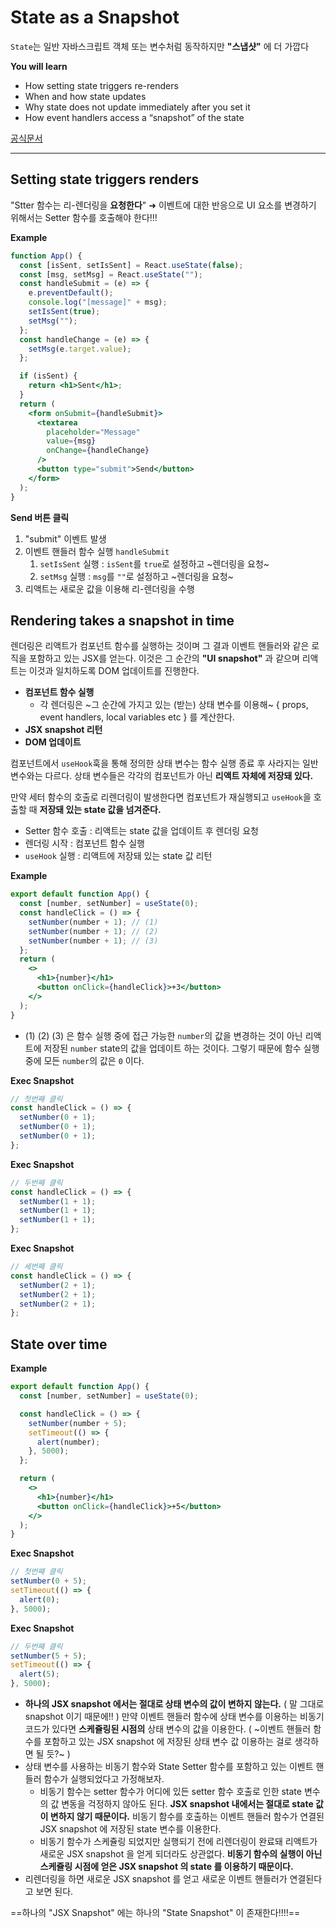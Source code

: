 # State as a Snapshot

`State`는 일반 자바스크립트 객체 또는 변수처럼 동작하지만 **"스냅샷"** 에 더 가깝다

**You will learn**

- How setting state triggers re-renders
- When and how state updates
- Why state does not update immediately after you set it
- How event handlers access a “snapshot” of the state

[공식문서](https://react.dev/learn/state-as-a-snapshot)

---

## Setting state triggers renders

"Stter 함수는 리-렌더링을 **요청한다**"
➜ 이벤트에 대한 반응으로 UI 요소를 변경하기 위해서는 Setter 함수를 호출해야 한다!!!

**Example**

```jsx
function App() {
  const [isSent, setIsSent] = React.useState(false);
  const [msg, setMsg] = React.useState("");
  const handleSubmit = (e) => {
    e.preventDefault();
    console.log("[message]" + msg);
    setIsSent(true);
    setMsg("");
  };
  const handleChange = (e) => {
    setMsg(e.target.value);
  };

  if (isSent) {
    return <h1>Sent</h1>;
  }
  return (
    <form onSubmit={handleSubmit}>
      <textarea
        placeholder="Message"
        value={msg}
        onChange={handleChange}
      />
      <button type="submit">Send</button>
    </form>
  );
}
```

**Send 버튼 클릭**

1. "submit" 이벤트 발생
2. 이벤트 핸들러 함수 실행 `handleSubmit`
   1. `setIsSent` 실행 : `isSent`를 `true`로 설정하고 ~렌더링을 요청~
   2. `setMsg` 실행 : `msg`를 `""`로 설정하고 ~렌더링을 요청~
3. 리액트는 새로운 값을 이용해 리-렌더링을 수행

## Rendering takes a snapshot in time

렌더링은 리액트가 컴포넌트 함수를 실행하는 것이며 그 결과 이벤트 핸들러와 같은 로직을 포함하고 있는 JSX를 얻는다. 이것은 그 순간의 **"UI snapshot"** 과 같으며 리액트는 이것과 일치하도록 DOM 업데이트를 진행한다.

- **컴포넌트 함수 실행**
  - 각 렌더링은 ~그 순간에 가지고 있는 (받는) 상태 변수를 이용해~ { props, event handlers, local variables etc } 를 계산한다.
- **JSX snapshot 리턴**
- **DOM 업데이트**

컴포넌트에서 `useHook`훅을 통해 정의한 상태 변수는 함수 실행 종료 후 사라지는 일반 변수와는 다르다. 상태 변수들은 각각의 컴포넌트가 아닌 **리액트 자체에 저장돼 있다.**

만약 세터 함수의 호출로 리렌더링이 발생한다면 컴포넌트가 재실행되고 `useHook`을 호출할 때 **저장돼 있는 state 값을 넘겨준다.**

- Setter 함수 호출 : 리액트는 state 값을 업데이트 후 렌더링 요청
- 렌더링 시작 : 컴포넌트 함수 실행
- `useHook` 실행 : 리액트에 저장돼 있는 state 값 리턴

**Example**

```jsx
export default function App() {
  const [number, setNumber] = useState(0);
  const handleClick = () => {
    setNumber(number + 1); // (1)
    setNumber(number + 1); // (2)
    setNumber(number + 1); // (3)
  };
  return (
    <>
      <h1>{number}</h1>
      <button onClick={handleClick}>+3</button>
    </>
  );
}
```

- (1) (2) (3) 은 함수 실행 중에 접근 가능한 `number`의 값을 변경하는 것이 아닌 리액트에 저장된 `number` state의 값을 업데이트 하는 것이다. 그렇기 때문에 함수 실행 중에 모든 `number`의 값은 `0` 이다.

**Exec Snapshot**

```jsx
// 첫번째 클릭
const handleClick = () => {
  setNumber(0 + 1);
  setNumber(0 + 1);
  setNumber(0 + 1);
};
```

**Exec Snapshot**

```jsx
// 두번째 클릭
const handleClick = () => {
  setNumber(1 + 1);
  setNumber(1 + 1);
  setNumber(1 + 1);
};
```

**Exec Snapshot**

```jsx
// 세번째 클릭
const handleClick = () => {
  setNumber(2 + 1);
  setNumber(2 + 1);
  setNumber(2 + 1);
};
```

## State over time

**Example**

```jsx
export default function App() {
  const [number, setNumber] = useState(0);

  const handleClick = () => {
    setNumber(number + 5);
    setTimeout(() => {
      alert(number);
    }, 5000);
  };

  return (
    <>
      <h1>{number}</h1>
      <button onClick={handleClick}>+5</button>
    </>
  );
}
```

**Exec Snapshot**

```jsx
// 첫번째 클릭
setNumber(0 + 5);
setTimeout(() => {
  alert(0);
}, 5000);
```

**Exec Snapshot**

```jsx
// 두번째 클릭
setNumber(5 + 5);
setTimeout(() => {
  alert(5);
}, 5000);
```

- **하나의 JSX snapshot 에서는 절대로 상태 변수의 값이 변하지 않는다.** ( 말 그대로 snapshot 이기 때문에!! ) 만약 이벤트 핸들러 함수에 상태 변수를 이용하는 비동기 코드가 있다면 **스케쥴링된 시점의** 상태 변수의 값을 이용한다. ( ~이벤트 핸들러 함수를 포함하고 있는 JSX snapshot 에 저장된 상태 변수 값 이용하는 걸로 생각하면 될 듯?~ )
- 상태 변수를 사용하는 비동기 함수와 State Setter 함수를 포함하고 있는 이벤트 핸들러 함수가 실행되었다고 가정해보자.
  - 비동기 함수는 setter 함수가 어디에 있든 setter 함수 호출로 인한 state 변수의 값 변동을 걱정하지 않아도 된다. **JSX snapshot 내에서는 절대로 state 값이 변하지 않기 때문이다.** 비동기 함수를 호출하는 이벤트 핸들러 함수가 연결된 JSX snapshot 에 저장된 state 변수를 이용한다.
  - 비동기 함수가 스케쥴링 되었지만 실행되기 전에 리렌더링이 완료돼 리액트가 새로운 JSX snapshot 을 얻게 되더라도 상관없다. **비동기 함수의 실행이 아닌 스케쥴링 시점에 얻은 JSX snapshot 의 state 를 이용하기 때문이다.**
- 리렌더링을 하면 새로운 JSX snapshot 를 얻고 새로운 이벤트 핸들러가 연결된다고 보면 된다.

==하나의 "JSX Snapshot" 에는 하나의 "State Snapshot" 이 존재한다!!!!==

